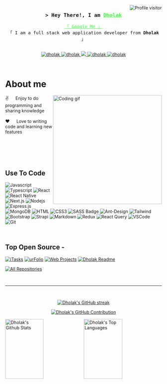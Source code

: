 <a href="https://komarev.com/ghpvc/?username=dholak">
  <img align="right" src="https://komarev.com/ghpvc/?username=dholak&label=Visitors&color=3DFF3C&style=flat" alt="Profile visitor" />
</a>

<!-- Intro -->
<h3 align="center">
        <samp>&gt; Hey There!, I am
                <b><a target="_blank" href="https://dholak.com" style="color:#3DFF3C;">Dholak</a></b>
        </samp>
</h3>

<p align="center"> 
  <samp>
    <a href="https://www.google.com/search?q=Dholak" style="color:#3DFF3C;">「 Google Me 」</a>
    <br>
    「 I am a full stack web application developer from <b>Dholak</b> 」
    <br>
    <br>
  </samp>
</p>

<p align="center">
 <a href="https://dholak.com" target="blank">
  <img src="https://img.shields.io/badge/Website-3DFF3C?style=for-the-badge&logo=medium&logoColor=white" alt="dholak" />
 </a>
 <a href="https://linkedin.com/in/dholak" target="_blank">
  <img src="https://img.shields.io/badge/LinkedIn-0077B5?style=for-the-badge&logo=linkedin&logoColor=white" alt="dholak"/>
 </a>
 <a href="https://twitter.com/_dholak" target="_blank">
  <img src="https://img.shields.io/badge/Twitter-1DA1F2?style=for-the-badge&logo=twitter&logoColor=white" />
 </a>
 <a href="https://instagram.com/_dholak" target="_blank">
  <img src="https://img.shields.io/badge/Instagram-fe4164?style=for-the-badge&logo=instagram&logoColor=white" alt="dholak" />
 </a> 
 <a href="https://facebook.com/dholak.dev" target="_blank">
  <img src="https://img.shields.io/badge/FaceF?&style=for-the-badge&logo=facebook&logoColor=white" alt="dholak" />
  </a> 
</p>
<br />

<!-- About Section -->
# About me
 
<p>
 <img align="right" width="350" src="/assets/programmer.gif" alt="Coding gif" />
  
 ✌️ &emsp; Enjoy to do programming and sharing knowledge <br/><br/>
 ❤️ &emsp; Love to writing code and learning new features<br/><br/>
</p>

<br/>
<br/>
<br/>

## Use To Code

![Javascript](https://img.shields.io/badge/Javascript-F0DB4F?style=for-the-badge&labelColor=black&logo=javascript&logoColor=3DFF3C)
![Typescript](https://img.shields.io/badge/Typescript-007acc?style=for-the-badge&labelColor=black&logo=typescript&logoColor=3DFF3C)
![React](https://img.shields.io/badge/-React-61DBFB?style=for-the-badge&labelColor=black&logo=react&logoColor=3DFF3C)
![React Native](https://img.shields.io/badge/React_Native-20232A?style=for-the-badge&logo=react&logoColor=3DFF3C)
![Next.js](https://img.shields.io/badge/next.js-000000?style=for-the-badge&logo=nextdotjs&logoColor=3DFF3C)
![Nodejs](https://img.shields.io/badge/Nodejs-3C873A?style=for-the-badge&labelColor=black&logo=node.js&logoColor=3DFF3C)
![Express.js](https://img.shields.io/badge/Express.js-000000?style=for-the-badge&logo=express&logoColor=3DFF3C)
![MongoDB](https://img.shields.io/badge/MongoDB-4EA94B?style=for-the-badge&logo=mongodb&logoColor=3DFF3C)
![HTML](https://img.shields.io/badge/HTML5-E34F26?style=for-the-badge&logo=html5&logoColor=3DFF3C)
![CSS3](https://img.shields.io/badge/CSS3-1572B6?style=for-the-badge&logo=css3&logoColor=3DFF3C)
![SASS Badge](https://img.shields.io/badge/Sass-CC6699?style=for-the-badge&logo=sass&logoColor=3DFF3C)
![Ant-Design](https://img.shields.io/badge/AntDesign-0170FE?style=for-the-badge&logo=antdesign&logoColor=3DFF3C)
![Tailwind](https://img.shields.io/badge/Tailwind_CSS-092749?style=for-the-badge&logo=tailwindcss&logoColor=3DFF3C&labelColor=000000)
![Bootstrap](https://img.shields.io/badge/Bootstrap-563D7C?style=for-the-badge&logo=bootstrap&logoColor=3DFF3C)
![Strapi](https://img.shields.io/badge/strapi-2E7EEA?style=for-the-badge&logo=strapi&logoColor=3DFF3C)
![Markdown](https://img.shields.io/badge/Markdown-000000?style=for-the-badge&logo=markdown&logoColor=3DFF3C)
![Redux](https://img.shields.io/badge/Redux-593D88?style=for-the-badge&logo=redux&logoColor=3DFF3C)
![React Query](https://img.shields.io/badge/-React_Query-FF4154?style=for-the-badge&logo=react%20query&logoColor=3DFF3C)
![VSCode](https://img.shields.io/badge/Visual_Studio-0078d7?style=for-the-badge&logo=visual%20studio&logoColor=3DFF3C)
![Git](https://img.shields.io/badge/Git-F05032?style=for-the-badge&logo=git&logoColor=3DFF3C)

<br/>

## Top Open Source -
[![iTasks](https://github-readme-stats.vercel.app/api/pin/?username=dholak&repo=itasks&border_color=7F3FBF&bg_color=0D1117&title_color=3DFF3C&text_color=8B949E&icon_color=3DFF3C)](https://github.com/dholak/itasks)
[![urFolio](https://github-readme-stats.vercel.app/api/pin/?username=dholak&repo=urfolio&border_color=7F3FBF&bg_color=0D1117&title_color=3DFF3C&text_color=8B949E&icon_color=3DFF3C)](https://github.com/dholak/urfolio)
[![Web Projects](https://github-readme-stats.vercel.app/api/pin/?username=dholak&repo=web-projects&border_color=7F3FBF&bg_color=0D1117&title_color=3DFF3C&text_color=8B949E&icon_color=3DFF3C)](https://github.com/dholak/web-projects)
[![Dholak Readme](https://github-readme-stats.vercel.app/api/pin/?username=dholak&repo=dholak&border_color=7F3FBF&bg_color=0D1117&title_color=3DFF3C&text_color=8B949E&icon_color=3DFF3C)](https://github.com/dholak/dholak)

<p align="left">
  <a href="https://github.com/dholak?tab=repositories" target="_blank"><img alt="All Repositories" title="All Repositories" src="https://img.shields.io/badge/-All%20Repos-2962FF?style=for-the-badge&logo=koding&logoColor=white"/></a>
</p>

<br/>
<hr/>
<br/>

<p align="center">
  <a href="https://github.com/dholak">
    <img src="https://github-readme-streak-stats.herokuapp.com/?user=dholak&theme=radical&border=3DFF3C&background=0D1117" alt="Dholak's GitHub streak"/>
  </a>
</p>

<p align="center">
  <a href="https://github.com/dholak">
    <img src="https://github-profile-summary-cards.vercel.app/api/cards/profile-details?username=dholak&theme=radical" alt="Dholak's GitHub Contribution"/>
  </a>
</p>

<a> 
    <a href="https://github.com/dholak"><img alt="Dholak's Github Stats" src="https://denvercoder1-github-readme-stats.vercel.app/api?username=dholak&show_icons=true&count_private=true&theme=react&border_color=7F3FBF&bg_color=0D1117&title_color=3DFF3C&icon_color=F8D866" height="192px" width="49.5%"/></a>
  <a href="https://github.com/dholak"><img alt="Dholak's Top Languages" src="https://denvercoder1-github-readme-stats.vercel.app/api/top-langs/?username=dholak&langs_count=8&layout=compact&theme=react&border_color=7F3FBF&bg_color=0D1117&title_color=3DFF3C&icon_color=F8D866" height="192px" width="49.5%"/></a>
  <br/>
</a>
